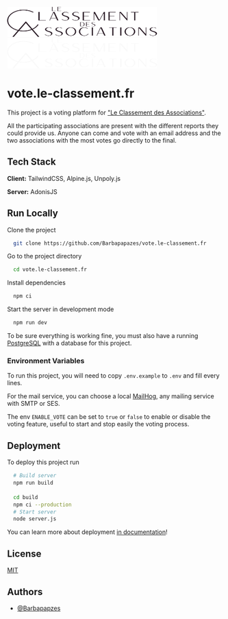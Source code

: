 <p>
  <a href="https://le-classement.fr/#gh-light-mode-only" target="_blank">
    <img src="./.github/logo-light.svg" alt="Le Classement des Associations" width="350" height="70">
  </a>
  <a href="https://le-classement.fr/#gh-dark-mode-only" target="_blank">
    <img src="./.github/logo-dark.svg" alt="Le Classement des Associations" width="350" height="70">
  </a>
</p>

# vote.le-classement.fr

This project is a voting platform for ["Le Classement des Associations"](https://le-classement.fr).

All the participating associations are present with the different reports they could provide us. Anyone can come and vote with an email address and the two associations with the most votes go directly to the final.

## Tech Stack

**Client:** TailwindCSS, Alpine.js, Unpoly.js

**Server:** AdonisJS

## Run Locally

Clone the project

```bash
  git clone https://github.com/Barbapapazes/vote.le-classement.fr
```

Go to the project directory

```bash
  cd vote.le-classement.fr
```

Install dependencies

```bash
  npm ci
```

Start the server in development mode

```bash
  npm run dev
```

To be sure everything is working fine, you must also have a running [PostgreSQL](https://www.postgresql.org/) with a database for this project.

### Environment Variables

To run this project, you will need to copy `.env.example` to `.env` and fill every lines.

For the mail service, you can choose a local [MailHog](https://github.com/mailhog/MailHog), any mailing service with SMTP or SES.

The env `ENABLE_VOTE` can be set to `true` or `false` to enable or disable the voting feature, useful to start and stop easily the voting process.

## Deployment

To deploy this project run

```bash
  # Build server
  npm run build

  cd build
  npm ci --production
  # Start server
  node server.js
```

You can learn more about deployment [in documentation](https://docs.adonisjs.com/guides/deployment)!

## License

[MIT](https://choosealicense.com/licenses/mit/)

## Authors

- [@Barbapapzes](https://www.github.com/barbapapazes)
